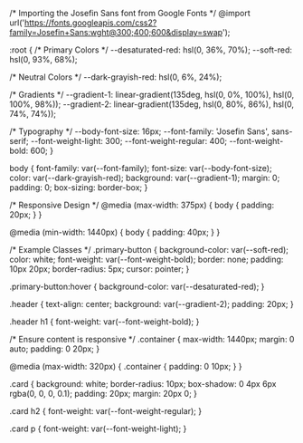 /* Importing the Josefin Sans font from Google Fonts */
@import url('https://fonts.googleapis.com/css2?family=Josefin+Sans:wght@300;400;600&display=swap');

:root {
  /* Primary Colors */
  --desaturated-red: hsl(0, 36%, 70%);
  --soft-red: hsl(0, 93%, 68%);

  /* Neutral Colors */
  --dark-grayish-red: hsl(0, 6%, 24%);

  /* Gradients */
  --gradient-1: linear-gradient(135deg, hsl(0, 0%, 100%), hsl(0, 100%, 98%));
  --gradient-2: linear-gradient(135deg, hsl(0, 80%, 86%), hsl(0, 74%, 74%));

  /* Typography */
  --body-font-size: 16px;
  --font-family: 'Josefin Sans', sans-serif;
  --font-weight-light: 300;
  --font-weight-regular: 400;
  --font-weight-bold: 600;
}

body {
  font-family: var(--font-family);
  font-size: var(--body-font-size);
  color: var(--dark-grayish-red);
  background: var(--gradient-1);
  margin: 0;
  padding: 0;
  box-sizing: border-box;
}

/* Responsive Design */
@media (max-width: 375px) {
  body {
    padding: 20px;
  }
}

@media (min-width: 1440px) {
  body {
    padding: 40px;
  }
}

/* Example Classes */
.primary-button {
  background-color: var(--soft-red);
  color: white;
  font-weight: var(--font-weight-bold);
  border: none;
  padding: 10px 20px;
  border-radius: 5px;
  cursor: pointer;
}

.primary-button:hover {
  background-color: var(--desaturated-red);
}

.header {
  text-align: center;
  background: var(--gradient-2);
  padding: 20px;
}

.header h1 {
  font-weight: var(--font-weight-bold);
}

/* Ensure content is responsive */
.container {
  max-width: 1440px;
  margin: 0 auto;
  padding: 0 20px;
}

@media (max-width: 320px) {
  .container {
    padding: 0 10px;
  }
}

.card {
  background: white;
  border-radius: 10px;
  box-shadow: 0 4px 6px rgba(0, 0, 0, 0.1);
  padding: 20px;
  margin: 20px 0;
}

.card h2 {
  font-weight: var(--font-weight-regular);
}

.card p {
  font-weight: var(--font-weight-light);
}
